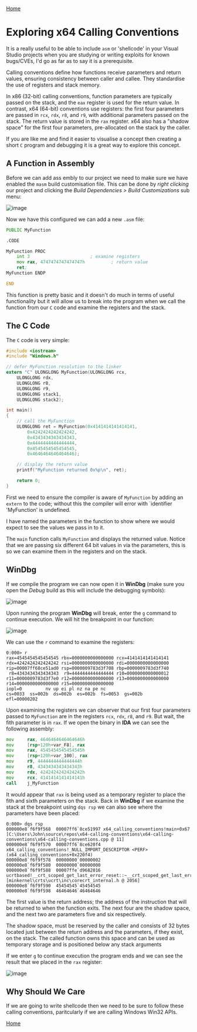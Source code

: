 [Home](https://plackyhacker.github.io)

# Exploring x64 Calling Conventions

It is a really useful to be able to include `asm` or 'shellcode' in your Visual Studio projects when you are studying or writing exploits for known bugs/CVEs, I'd go as far as to say it is a prerequisite.

Calling conventions define how functions receive parameters and return values, ensuring consistency between caller and callee. They standardise the use of registers and stack memory.

In x86 (32-bit) calling conventions, function parameters are typically passed on the stack, and the `eax` register is used for the return value. In contrast, x64 (64-bit) conventions use registers: the first four parameters are passed in `rcx`, `rdx`, `r8`, and `r9`, with additional parameters passed on the stack. The return value is stored in the `rax` register. x64 also has a "shadow space" for the first four parameters, pre-allocated on the stack by the caller.

If you are like me and find it easier to visualise a concept then creating a short `C` program and debugging it is a great way to explore this concept.

## A Function in Assembly

Before we can add ass embly to our project we need to make sure we have enabled the `masm` build customisation file. This can be done by *right clicking* our project and clicking the *Build Dependencies > Build Customizations* sub menu:

![image](https://github.com/user-attachments/assets/bf1e6377-1796-4fac-96dd-b55c346b2b40)

Now we have this configured we can add a new `.asm` file:

```asm
PUBLIC MyFunction

.CODE

MyFunction PROC
	int 3						; examine registers
	mov rax, 4747474747474747h			; return value
	ret;
MyFunction ENDP

END
```

This function is pretty basic and it doesn't do much in terms of useful functionality but it will allow us to break into the program when we call the function from our `C` code and examine the registers and the stack.

## The C Code

The `C` code is very simple:

```c
#include <iostream>
#include "Windows.h"

// defer MyFunction resolution to the linker
extern "C" ULONGLONG MyFunction(ULONGLONG rcx,
	ULONGLONG rdx,
	ULONGLONG r8,
	ULONGLONG r9,
	ULONGLONG stack1,
	ULONGLONG stack2);

int main()
{
    // call the MyFunction
    ULONGLONG ret = MyFunction(0x4141414141414141,
        0x4242424242424242,
        0x4343434343434343, 
        0x4444444444444444, 
        0x4545454545454545,
        0x4646464646464646);

    // display the return value
    printf("MyFunction returned 0x%p\n", ret);

    return 0;
}
```

First we need to ensure the compiler is aware of `MyFunction` by adding an `extern` to the code; without this the compiler will error with `identifier 'MyFunction' is undefined.

I have named the parameters in the function to show where we would expect to see the values we pass in to it.

The `main` function calls `MyFunction` and displays the returned value. Notice that we are passing six different 64 bit values in via the parameters, this is so we can examine them in the registers and on the stack.

## WinDbg

If we compile the program we can now open it in **WinDbg** (make sure you open the *Debug* build as this will include the debugging symbols):

![image](https://github.com/user-attachments/assets/596febcc-801a-4cf7-8a91-3c86946220f9)

Upon running the program **WinDbg** will break, enter the `g` command to continue execution. We will hit the breakpoint in our function:

![image](https://github.com/user-attachments/assets/cfd8f873-74ac-4be1-8359-44192f7a00c6)

We can use the `r` command to examine the registers:

```
0:000> r
rax=4545454545454545 rbx=0000000000000000 rcx=4141414141414141
rdx=4242424242424242 rsi=0000000000000000 rdi=0000000000000000
rip=00007ff68ce51ad0 rsp=0000009783d3f708 rbp=0000009783d3f740
 r8=4343434343434343  r9=4444444444444444 r10=0000000000000012
r11=0000009783d3f7e0 r12=0000000000000000 r13=0000000000000000
r14=0000000000000000 r15=0000000000000000
iopl=0         nv up ei pl nz na pe nc
cs=0033  ss=002b  ds=002b  es=002b  fs=0053  gs=002b             efl=00000202
```

Upon examining the registers we can observer that our first four parameters passed to `MyFunction` are in the registers `rcx`, `rdx`, `r8`, and `r9`. But wait, the fith parameter is in `rax`. If we open the binary in **IDA** we can see the following assembly:

```asm
mov     rax, 4646464646464646h
mov     [rsp+120h+var_F8], rax
mov     rax, 4545454545454545h
mov     [rsp+120h+var_100], rax
mov     r9, 4444444444444444h
mov     r8, 4343434343434343h
mov     rdx, 4242424242424242h
mov     rcx, 4141414141414141h
call    j_MyFunction
```

It would appear that `rax` is being used as a temporary register to place the fith and sixth parameters on the stack. Back in **WinDbg** if we examine the stack at the breakpoint using `dqs rsp` we can also see where the parameters have been placed:

```
0:000> dqs rsp
000000e8`f6f9f568  00007ff6`8ce51997 x64_calling_conventions!main+0x67 [C:\Users\John\source\repos\x64-calling-conventions\x64-calling-conventions\x64-calling-conventions.cpp @ 11]
000000e8`f6f9f570  00007ff6`8ce620f4 x64_calling_conventions!_NULL_IMPORT_DESCRIPTOR <PERF> (x64_calling_conventions+0x220f4)
000000e8`f6f9f578  00000000`00000002
000000e8`f6f9f580  00000000`00000000
000000e8`f6f9f588  00007ffe`d9682016 ucrtbased!__crt_scoped_get_last_error_reset::~__crt_scoped_get_last_error_reset+0x16 [minkernel\crts\ucrt\inc\corecrt_internal.h @ 2056]
000000e8`f6f9f590  45454545`45454545
000000e8`f6f9f598  46464646`46464646
```

The first value is the return address; the address of the instruction that will be returned to when the function exits. The next four are the shadow space, and the next two are parameters five and six respectively.

The shadow space, must be reserved by the caller and consists of 32 bytes located just between the return address and the parameters, if they exist, on the stack. The called function owns this space and can be used as temporary storage and is positioned below any stack arguments

If we enter `g` to continue execution the program ends and we can see the result that we placed in the `rax` register:

![image](https://github.com/user-attachments/assets/270cb7ab-0449-4d6f-a85a-0795b02da26a)

## Why Should We Care

If we are going to write shellcode then we need to be sure to follow these calling conventions, paritcularly if we are calling Windows Win32 APIs.

[Home](https://plackyhacker.github.io)
